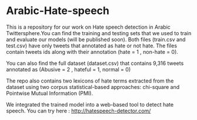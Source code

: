 # Arabic-Hate-speech

This is a repository for our work on Hate speech detection in Arabic Twittersphere.You can find the training and testing sets that we used to train and evaluate our models (will be published soon). Both files (train.csv and test.csv) have only tweets that annotated as hate or not hate. The files contain tweets ids along with their annotation (hate = 1 , non-hate = 0). 

You can also find the full dataset (dataset.csv) that contains 9,316 tweets annotated as (Abusive = 2 , hateful = 1, normal = 0) 

The repo also contains two lexicons of hate terms extracted from the dataset using two corpus statistical-based approaches: chi-square and Pointwise Mutual Information (PMI).  


We integrated the trained model into a web-based tool to detect hate speech. You can try here : http://hatespeech-detector.com/
